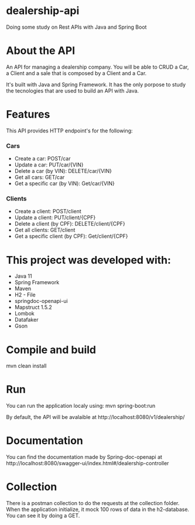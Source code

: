 # dealership-api
Doing some study on Rest APIs with Java and Spring Boot

# About the API
An API for managing a dealership company. You will be able to CRUD a Car, a Client and a sale that is composed by a Client and a Car.

It's built with Java and Spring Framework. It has the only porpose to study the tecnologies that are used to build an API with Java.

# Features
This API provides HTTP endpoint's for the following:
### Cars
* Create a car: POST/car
* Update a car: PUT/car/{VIN}
* Delete a car (by VIN): DELETE/car/{VIN}
* Get all cars: GET/car
* Get a specific car (by VIN): Get/car/{VIN}

### Clients

* Create a client: POST/client
* Update a client: PUT/client/{CPF}
* Delete a client (by CPF): DELETE/client/{CPF}
* Get all clients: GET/client
* Get a specific client (by CPF): Get/client/{CPF}

# This project was developed with: 

* Java 11
* Spring Framework
* Maven
* H2 - File 
* springdoc-openapi-ui
* Mapstruct 1.5.2
* Lombok
* Datafaker
* Gson
 
# Compile and build

mvn clean install

# Run

You can run the application localy using:
mvn spring-boot:run

By default, the API will be avalaible at http://localhost:8080/v1/dealership/

# Documentation

You can find the documentation made by Spring-doc-openapi at http://localhost:8080/swagger-ui/index.html#/dealership-controller

# Collection

There is a postman collection to do the requests at the collection folder. When the application initialize, it mock 100 rows of data in the h2-database. You can see it by doing a GET.
